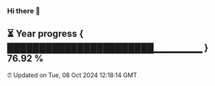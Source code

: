 ### Hi there 👋
⏳ Year progress { ███████████████████████▁▁▁▁▁▁▁ } 76.92 %
---
⏰ Updated on Tue, 08 Oct 2024 12:18:14 GMT

